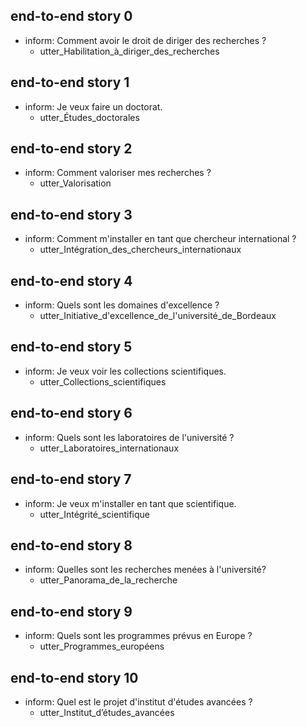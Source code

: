 ## end-to-end story 0
* inform: Comment avoir le droit de diriger des recherches ?
   - utter_Habilitation_à_diriger_des_recherches


## end-to-end story 1
* inform: Je veux faire un doctorat.
   - utter_Études_doctorales


## end-to-end story 2
* inform: Comment valoriser mes recherches ?
   - utter_Valorisation


## end-to-end story 3
* inform: Comment m'installer en tant que chercheur international ?
   - utter_Intégration_des_chercheurs_internationaux


## end-to-end story 4
* inform: Quels sont les domaines d'excellence ?
   - utter_Initiative_d'excellence_de_l'université_de_Bordeaux


## end-to-end story 5
* inform: Je veux voir les collections scientifiques.
   - utter_Collections_scientifiques


## end-to-end story 6
* inform: Quels sont les laboratoires de l'université ?
   - utter_Laboratoires_internationaux


## end-to-end story 7
* inform: Je veux m'installer en tant que scientifique.
   - utter_Intégrité_scientifique


## end-to-end story 8
* inform: Quelles sont les recherches menées à l'université?
   - utter_Panorama_de_la_recherche


## end-to-end story 9
* inform: Quels sont les programmes prévus en Europe ?
   - utter_Programmes_européens


## end-to-end story 10
* inform: Quel est le projet d'institut d'études avancées ?
   - utter_Institut_d’études_avancées


